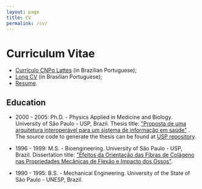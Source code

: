 ```yaml
---
layout: page
title: CV
permalink: /cv/
---
```


# Curriculum Vitae

- [Currículo CNPq Lattes](http://buscatextual.cnpq.br/buscatextual/visualizacv.do?metodo=apresentar&id=K4708972J0) (in Brazilian Portuguese);
- [Long CV](https://drive.google.com/file/d/1EOzIBOOSKTVHFOOd0RrA3vhj4_ykB3JC/view) (in Brasilian Portuguese);
- [Resume](https://drive.google.com/file/d/1TtX6-aMqpeejfoVSoCz6yIVP_CjEj8NV/view).

## Education

- 2000 - 2005: Ph.D. - Physics Applied in Medicine and
  Biology. University of São Paulo - USP, Brazil. Thesis title:
  ["Proposta de uma arquitetura interoperável para um sistema de
  informação em
  saúde"](https://teses.usp.br/teses/disponiveis/59/59135/tde-22052007-102053/pt-br.php)
  . The source code to generate the thesis can be found at [USP
  repository](https://gitlab.uspdigital.usp.br/aholanda/tese).

- 1996 - 1999: M.S. - Bioengineering. University of São Paulo - USP,
  Brazil. Dissertation title: ["Efeitos da Orientação das Fibras de
  Colágeno nas Propriedades Mecânicas de Flexão e Impacto dos
  Ossos"](https://teses.usp.br/teses/disponiveis/82/82131/tde-31032006-091252/pt-br.php).

- 1990 - 1995: B.S. - Mechanical Engineering. University of the State
  of São Paulo - UNESP, Brazil.
